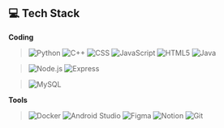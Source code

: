 
## 💻 Tech Stack

**Coding**  
> ![Python](https://img.shields.io/badge/Python-4B8BBE?style=for-the-badge&logo=python&logoColor=yellow)
> ![C++](https://img.shields.io/badge/C++-004482?style=for-the-badge&logo=c%2B%2B&logoColor=lightblue)
> ![CSS](https://img.shields.io/badge/CSS-1572B6?style=for-the-badge&logo=css3&logoColor=white)
> ![JavaScript](https://img.shields.io/badge/JavaScript-F7DF1E?style=for-the-badge&logo=javascript&logoColor=black)
> ![HTML5](https://img.shields.io/badge/HTML5-FF5722?style=for-the-badge&logo=html5&logoColor=white)
> ![Java](https://img.shields.io/badge/Java-E05126?style=for-the-badge&logo=openjdk&logoColor=grey)


> ![Node.js](https://img.shields.io/badge/Node.js-339933?style=for-the-badge&logo=nodedotjs&logoColor=black)
> ![Express](https://img.shields.io/badge/Express-000000?style=for-the-badge&logo=express&logoColor=lightgreen)

> ![MySQL](https://img.shields.io/badge/MySQL-00618A?style=for-the-badge&logo=mysql&logoColor=orange)


**Tools**  

> ![Docker](https://img.shields.io/badge/Docker-0db7ed?style=for-the-badge&logo=docker&logoColor=darkblue)
> ![Android Studio](https://img.shields.io/badge/Android%20Studio-3DDC84?style=for-the-badge&logo=androidstudio&logoColor=darkgreen)
> ![Figma](https://img.shields.io/badge/Figma-A259FF?style=for-the-badge&logo=figma&logoColor=darkpurple)
> ![Notion](https://img.shields.io/badge/Notion-000000?style=for-the-badge&logo=notion&logoColor=white)
> ![Git](https://img.shields.io/badge/Git-F05032?style=for-the-badge&logo=git&logoColor=black)
